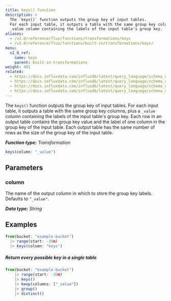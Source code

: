 ```yaml
---
title: keys() function
description: >
  The `keys()` function outputs the group key of input tables.
  For each input table, it outputs a table with the same group key columns, plus a
  _value column containing the labels of the input table's group key.  
aliases:
  - /v2.0/reference/flux/functions/transformations/keys
  - /v2.0/reference/flux/functions/built-in/transformations/keys/
menu:
  v2_0_ref:
    name: keys
    parent: built-in-transformations
weight: 401
related:
  - https://docs.influxdata.com/influxdb/latest/query_language/schema_exploration/#show-measurements, InfluxQL – SHOW MEASUREMENTS  
  - https://docs.influxdata.com/influxdb/latest/query_language/schema_exploration/#show-field-keys, InfluxQL – SHOW FIELD KEYS  
  - https://docs.influxdata.com/influxdb/latest/query_language/schema_exploration/#show-tag-keys, InfluxQL – SHOW TAG KEYS  
  - https://docs.influxdata.com/influxdb/latest/query_language/schema_exploration/#show-tag-keys, InfluxQL – SHOW SERIES
---
```


The `keys()` function outputs the group key of input tables.
For each input table, it outputs a table with the same group key columns, plus a
`_value` column containing the labels of the input table's group key.
Each row in an output table contains the group key value and the label of one column in the group key of the input table.
Each output table has the same number of rows as the size of the group key of the input table.

_**Function type:** Transformation_

```js
keys(column: "_value")
```

## Parameters

### column
The name of the output column in which to store the group key labels.
Defaults to `"_value"`.

_**Data type:** String_

## Examples
```js
from(bucket: "example-bucket")
  |> range(start: -30m)
  |> keys(column: "keys")
```

##### Return every possible key in a single table
```js
from(bucket: "example-bucket")
    |> range(start: -30m)
    |> keys()
    |> keep(columns: ["_value"])
    |> group()
    |> distinct()
```
